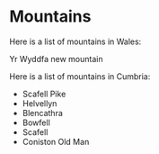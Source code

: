 
Mountains
=========

Here is a list of mountains in Wales:

Yr Wyddfa
new mountain

Here is a list of mountains in Cumbria:

* Scafell Pike
* Helvellyn
* Blencathra
* Bowfell
* Scafell
* Coniston Old Man
